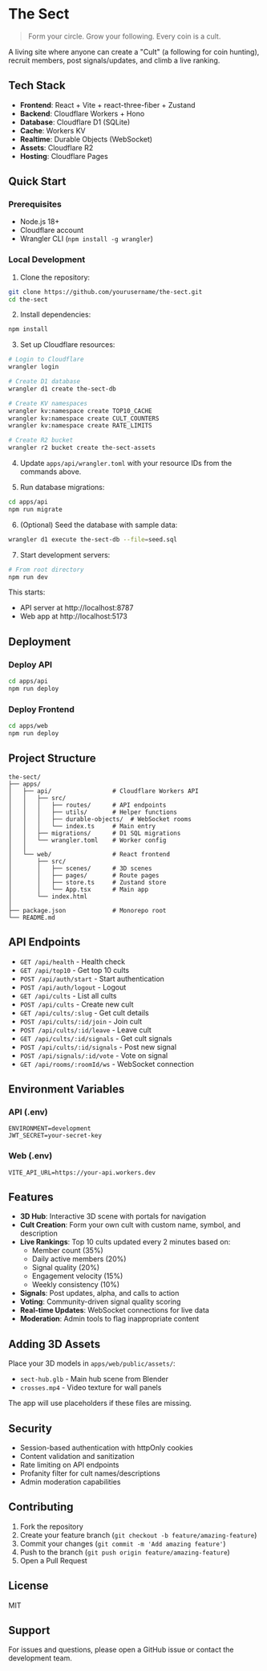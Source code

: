 # The Sect

> Form your circle. Grow your following. Every coin is a cult.

A living site where anyone can create a "Cult" (a following for coin hunting), recruit members, post signals/updates, and climb a live ranking.

## Tech Stack

- **Frontend**: React + Vite + react-three-fiber + Zustand
- **Backend**: Cloudflare Workers + Hono
- **Database**: Cloudflare D1 (SQLite)
- **Cache**: Workers KV
- **Realtime**: Durable Objects (WebSocket)
- **Assets**: Cloudflare R2
- **Hosting**: Cloudflare Pages

## Quick Start

### Prerequisites

- Node.js 18+
- Cloudflare account
- Wrangler CLI (`npm install -g wrangler`)

### Local Development

1. Clone the repository:
```bash
git clone https://github.com/yourusername/the-sect.git
cd the-sect
```

2. Install dependencies:
```bash
npm install
```

3. Set up Cloudflare resources:
```bash
# Login to Cloudflare
wrangler login

# Create D1 database
wrangler d1 create the-sect-db

# Create KV namespaces
wrangler kv:namespace create TOP10_CACHE
wrangler kv:namespace create CULT_COUNTERS
wrangler kv:namespace create RATE_LIMITS

# Create R2 bucket
wrangler r2 bucket create the-sect-assets
```

4. Update `apps/api/wrangler.toml` with your resource IDs from the commands above.

5. Run database migrations:
```bash
cd apps/api
npm run migrate
```

6. (Optional) Seed the database with sample data:
```bash
wrangler d1 execute the-sect-db --file=seed.sql
```

7. Start development servers:
```bash
# From root directory
npm run dev
```

This starts:
- API server at http://localhost:8787
- Web app at http://localhost:5173

## Deployment

### Deploy API

```bash
cd apps/api
npm run deploy
```

### Deploy Frontend

```bash
cd apps/web
npm run deploy
```

## Project Structure

```
the-sect/
├── apps/
│   ├── api/                 # Cloudflare Workers API
│   │   ├── src/
│   │   │   ├── routes/      # API endpoints
│   │   │   ├── utils/       # Helper functions
│   │   │   ├── durable-objects/  # WebSocket rooms
│   │   │   └── index.ts     # Main entry
│   │   ├── migrations/      # D1 SQL migrations
│   │   └── wrangler.toml    # Worker config
│   │
│   └── web/                 # React frontend
│       ├── src/
│       │   ├── scenes/      # 3D scenes
│       │   ├── pages/       # Route pages
│       │   ├── store.ts     # Zustand store
│       │   └── App.tsx      # Main app
│       └── index.html
│
├── package.json             # Monorepo root
└── README.md
```

## API Endpoints

- `GET /api/health` - Health check
- `GET /api/top10` - Get top 10 cults
- `POST /api/auth/start` - Start authentication
- `POST /api/auth/logout` - Logout
- `GET /api/cults` - List all cults
- `POST /api/cults` - Create new cult
- `GET /api/cults/:slug` - Get cult details
- `POST /api/cults/:id/join` - Join cult
- `POST /api/cults/:id/leave` - Leave cult
- `GET /api/cults/:id/signals` - Get cult signals
- `POST /api/cults/:id/signals` - Post new signal
- `POST /api/signals/:id/vote` - Vote on signal
- `GET /api/rooms/:roomId/ws` - WebSocket connection

## Environment Variables

### API (.env)
```
ENVIRONMENT=development
JWT_SECRET=your-secret-key
```

### Web (.env)
```
VITE_API_URL=https://your-api.workers.dev
```

## Features

- **3D Hub**: Interactive 3D scene with portals for navigation
- **Cult Creation**: Form your own cult with custom name, symbol, and description
- **Live Rankings**: Top 10 cults updated every 2 minutes based on:
  - Member count (35%)
  - Daily active members (20%)
  - Signal quality (20%)
  - Engagement velocity (15%)
  - Weekly consistency (10%)
- **Signals**: Post updates, alpha, and calls to action
- **Voting**: Community-driven signal quality scoring
- **Real-time Updates**: WebSocket connections for live data
- **Moderation**: Admin tools to flag inappropriate content

## Adding 3D Assets

Place your 3D models in `apps/web/public/assets/`:
- `sect-hub.glb` - Main hub scene from Blender
- `crosses.mp4` - Video texture for wall panels

The app will use placeholders if these files are missing.

## Security

- Session-based authentication with httpOnly cookies
- Content validation and sanitization
- Rate limiting on API endpoints
- Profanity filter for cult names/descriptions
- Admin moderation capabilities

## Contributing

1. Fork the repository
2. Create your feature branch (`git checkout -b feature/amazing-feature`)
3. Commit your changes (`git commit -m 'Add amazing feature'`)
4. Push to the branch (`git push origin feature/amazing-feature`)
5. Open a Pull Request

## License

MIT

## Support

For issues and questions, please open a GitHub issue or contact the development team.